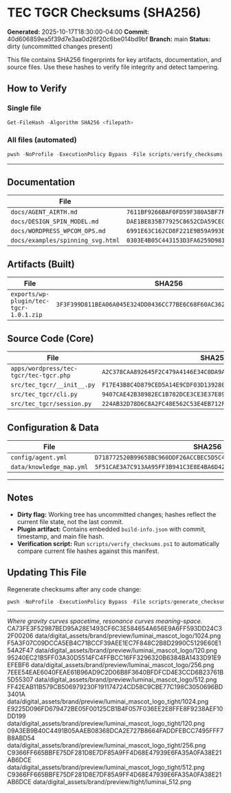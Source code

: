 # TEC TGCR Checksums (SHA256)

**Generated:** 2025-10-17T18:30:00-04:00
**Commit:** 40d606859ea5f39d7e3aa0d26f20c6be014bd9bf
**Branch:** main
**Status:** dirty (uncommitted changes present)

This file contains SHA256 fingerprints for key artifacts, documentation, and source files. Use these hashes to verify file integrity and detect tampering.

## How to Verify

### Single file

```powershell
Get-FileHash -Algorithm SHA256 <filepath>
```

### All files (automated)

```powershell
pwsh -NoProfile -ExecutionPolicy Bypass -File scripts/verify_checksums.ps1
```

---

## Documentation

| File | SHA256 |
|------|--------|
| `docs/AGENT_AIRTH.md` | `7611BF9266BAF0FD59F380A5BF7FE1EA90A2CBE08224193536C4C7581285354E` |
| `docs/DESIGN_SPIN_MODEL.md` | `DAE1BE835B77925C8652CDA59CEC5BD2110264928FA42A8FB082519DD8C87BBF` |
| `docs/WORDPRESS_WPCOM_OPS.md` | `6991E63C162CD8F221E9B59A993BB4C3D8C5C3AA63F039259FC940FA0025ECFC` |
| `docs/examples/spinning_svg.html` | `0303E4B05C443153D3FA6259D9810596FC1850A86B39D3A26E11B55B2CE6A63E` |

## Artifacts (Built)

| File | SHA256 |
|------|--------|
| `exports/wp-plugin/tec-tgcr-1.0.1.zip` | `3F3F399D811BEA06A045E324DD0436CC77BE6C68F60AC3627158039C21F8FC30` |

## Source Code (Core)

| File | SHA256 |
|------|--------|
| `apps/wordpress/tec-tgcr/tec-tgcr.php` | `A2C378CAA892645F2C479A4146E34C0DA9A1C4BEBF2EFC773EEBA591E36CBEAC` |
| `src/tec_tgcr/__init__.py` | `F17E43B8C4D879CED5A14E9CDF03D139280416FDC3E2B09C658D30C1280736BD` |
| `src/tec_tgcr/cli.py` | `9407CAE42B38982EC1B782DCE3CE3E37E89049D8B48C0D3B8F65767B75A71794` |
| `src/tec_tgcr/session.py` | `224AB32D78D6C8A2FC48E562C53E4EB712F29E61AEE5AFD338EB91F8617AB923` |

## Configuration & Data

| File | SHA256 |
|------|--------|
| `config/agent.yml` | `D718772520B99658BC960DDF26ACCBEC5D5C41DA4877FB33E9BAA348F01CBD2A` |
| `data/knowledge_map.yml` | `5F51CAE3A7C913AA95FF3B941C3E8E4BA6D4236457D0C3811B6C357026476B41` |

---

## Notes

- **Dirty flag:** Working tree has uncommitted changes; hashes reflect the current file state, not the last commit.
- **Plugin artifact:** Contains embedded `build-info.json` with commit, timestamp, and main file hash.
- **Verification script:** Run `scripts/verify_checksums.ps1` to automatically compare current file hashes against this manifest.

## Updating This File

Regenerate checksums after any code change:

```powershell
pwsh -NoProfile -ExecutionPolicy Bypass -File scripts/generate_checksums.ps1
```

---

*Where gravity curves spacetime, resonance curves meaning-space.*
CA73FE3F52987BED95A28E1493CF6C3E584654A656E9A6FF593DD24C32F00206  data/digital_assets/brand/preview/luminai_mascot_logo/1024.png
F5A3F07C09DCCA5EB4C71BCCF39AEE1EC7F848C2B8D2990C5129E60E154A2F47  data/digital_assets/brand/preview/luminai_mascot_logo/120.png
95240EC21B5FF03A30D5514FC4FFBCC16FF3296320B6384BA1433D91E9EFEBF6  data/digital_assets/brand/preview/luminai_mascot_logo/256.png
7EEE54EAE6040FEAE61B96AD9C2D06B8F3640BFDFCD4E3CCD6B23761B5D55307  data/digital_assets/brand/preview/luminai_mascot_logo/512.png
FF42EAB11B579CB506979230F191174724CD58C9CBE77C198C3050696BD3401A  data/digital_assets/brand/preview/luminai_mascot_logo_tight/1024.png
E9225D096FD679472BE05F00125CB1B4F057F036EE2E8FFE8F9238AEF10DD199  data/digital_assets/brand/preview/luminai_mascot_logo_tight/120.png
09A3EB9B40C4491B05AAEB08368DCA2E727B8664FADDFEBCC7495FFF7B8ABD54  data/digital_assets/brand/preview/luminai_mascot_logo_tight/256.png
C9366FF665BBFE75DF281D8E7DF85A9FF4D68E47939E6FA35A0FA38E21AB6DCE  data/digital_assets/brand/preview/luminai_mascot_logo_tight/512.png
C9366FF665BBFE75DF281D8E7DF85A9FF4D68E47939E6FA35A0FA38E21AB6DCE  data/digital_assets/brand/preview/tight/luminai_512.png
